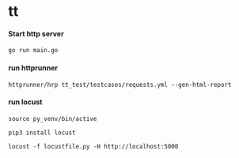 # tt

#### Start http server

````shell
go run main.go
````


#### run httprunner

````shell
httprunner/hrp tt_test/testcases/requests.yml --gen-html-report
````


#### run locust

````shell
source py_venv/bin/active

pip3 install locust

locust -f locustfile.py -H http://localhost:5000
````